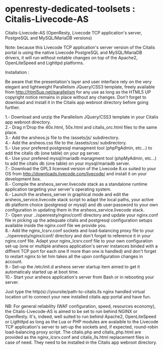 # openresty-dedicated-toolsets : Citalis-Livecode-AS
Citalis-Livecode-AS (OpenResty, Livecode TCP application's server, PostgreSQL and MySQL/MariaDB versions)

Note: because this Livecode TCP application's server version of the Citalis portal is using the native Livecode PostgreSQL and MySQL/MariaDB drivers, it will run without notable changes on top of the Apache2, OpenLiteSpeed and Lighttpd platforms.

Installation :

Be aware that the presentation's layer and user interface rely on the very elegant and lightweight Parallelism JQuery/CSS3 template, freely available from http://html5up.net/parallelism for any use as long as the HTML5 UP copyright notice remains in place without any changes. Don't forget to download and install it in the Citalis app webroot directory before going further.

1.- Download and unzip the Parallelism JQuery/CSS3 template in your Citalis app webroot directory.<br />
2.- Drag n'Drop the 40x.html, 50x.html and citalis_orc.html files to the same place.<br />
3.- Add the arsheos.js file to the /assets/js/ subdirectory.<br />
4.- Add the arsheos.css file to the /assets/css/ subdirectory.<br />
5.- Use your prefered postgresql managment tool (phpPgAdmin, etc...) to add the citalis db (one table) on your pg server.<br />
6.- Use your prefered mysql/mariadb managment tool (phpMyAdmin, etc...) to add the citalis db (one table) on your mysql/mariadb server.<br />
7.- Download the GPL3 licensed version of the Livecode 8.xx suited to your OS from http://downloads.livecode.com/livecode/ and install it on your development box.<br />
8.- Compile the arsheos_server.livecode stack as a standalone runtime application targeting your server's operating system.<br />
6.- Launch the arsheos_server in graphical mode and edit the arsheos_service.livecode stack script to adapt the local paths, your active db platform choice (postgresql or mysql) and db user:password to your own configuration in updating them in the arsheos_service.livecode stack.<br />
7.- Open your ../openresty/nginx/conf/ directory and update your nginx.conf file in picking up the adequate citalis and postgresql configuration setups available inside the nginx.conf file we provide you.<br />
8.- Add the nginx_lcsrv.conf sockets and load-balancing proxy file to your ../openresty/nginx/conf/ directory and don't forget to reference it in your nginx.conf file. Adapt your nginx_lcsrv.conf file to your own configuration set-up (one or multiple arsheos application's server instances binded with a diffrent TCP port for each one if more than one is handled) and don't forget to restart nginx to let him takes all the upon configuration changes in account.<br />
9.- Set-up the /etc/init.d arsheos server startup item aimed to get it automaticaly started up at boot time.<br />
10.- Start your arsheos application's server from Bash or in rebooting your server.

Just type the http(s)://yoursite/path-to-citalis.lls nginx handled virtual location url to connect your new installed citalis app portal and have fun.

NB: For general reliability (WAF configuration, speed, resources economy), the Citalis-Livecode-AS is aimed to be set to run behind NGINX or OpenResty. It's, indeed, well suited to run behind Apache2, OpenLiteSpeed or Ligthttpd as long as the Lua or PHP modules are avalaible to the Livecode TCP application's server to set-up the sockets and, if expected, round-robin load-balancing proxy script. The citalis.php and citalis_php.html are provided as the nginx_lcsrv.conf and citalis_lls.html replacement files in case of need. They need to be installed in the Citalis app webroot directory.
